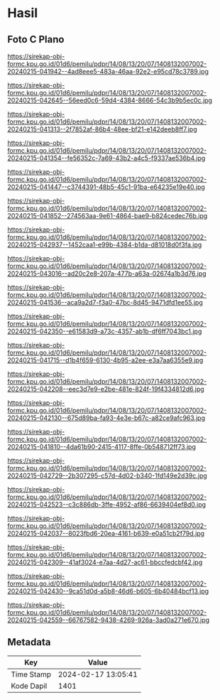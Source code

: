# Hasil

## Foto C Plano

https://sirekap-obj-formc.kpu.go.id/01d6/pemilu/pdpr/14/08/13/20/07/1408132007002-20240215-041942--4ad8eee5-483a-46aa-92e2-e95cd78c3789.jpg

https://sirekap-obj-formc.kpu.go.id/01d6/pemilu/pdpr/14/08/13/20/07/1408132007002-20240215-042645--56eed0c6-59d4-4384-8666-54c3b9b5ec0c.jpg

https://sirekap-obj-formc.kpu.go.id/01d6/pemilu/pdpr/14/08/13/20/07/1408132007002-20240215-041313--2f7852af-86b4-48ee-bf21-e142deeb8ff7.jpg

https://sirekap-obj-formc.kpu.go.id/01d6/pemilu/pdpr/14/08/13/20/07/1408132007002-20240215-041354--fe56352c-7a69-43b2-a4c5-f9337ae536b4.jpg

https://sirekap-obj-formc.kpu.go.id/01d6/pemilu/pdpr/14/08/13/20/07/1408132007002-20240215-041447--c3744391-48b5-45c1-91ba-e64235e19e40.jpg

https://sirekap-obj-formc.kpu.go.id/01d6/pemilu/pdpr/14/08/13/20/07/1408132007002-20240215-041852--274563aa-9e61-4864-bae9-b824cedec76b.jpg

https://sirekap-obj-formc.kpu.go.id/01d6/pemilu/pdpr/14/08/13/20/07/1408132007002-20240215-042937--1452caa1-e99b-4384-b1da-d81018d0f3fa.jpg

https://sirekap-obj-formc.kpu.go.id/01d6/pemilu/pdpr/14/08/13/20/07/1408132007002-20240215-043016--ad20c2e8-207a-477b-a63a-02674a1b3d76.jpg

https://sirekap-obj-formc.kpu.go.id/01d6/pemilu/pdpr/14/08/13/20/07/1408132007002-20240215-041536--aca9a2d7-f3a0-47bc-8d45-9471dfd1ee55.jpg

https://sirekap-obj-formc.kpu.go.id/01d6/pemilu/pdpr/14/08/13/20/07/1408132007002-20240215-042350--e61583d9-a73c-4357-ab1b-df6ff7043bc1.jpg

https://sirekap-obj-formc.kpu.go.id/01d6/pemilu/pdpr/14/08/13/20/07/1408132007002-20240215-041715--d1b4f659-6130-4b95-a2ee-e3a7aa6355e9.jpg

https://sirekap-obj-formc.kpu.go.id/01d6/pemilu/pdpr/14/08/13/20/07/1408132007002-20240215-042208--eec3d7e9-e2be-481e-824f-19f4334812d6.jpg

https://sirekap-obj-formc.kpu.go.id/01d6/pemilu/pdpr/14/08/13/20/07/1408132007002-20240215-042130--675d89ba-fa93-4e3e-b67c-a82ce9afc963.jpg

https://sirekap-obj-formc.kpu.go.id/01d6/pemilu/pdpr/14/08/13/20/07/1408132007002-20240215-041810--4da61b90-2415-4117-8ffe-0b548712ff73.jpg

https://sirekap-obj-formc.kpu.go.id/01d6/pemilu/pdpr/14/08/13/20/07/1408132007002-20240215-042729--2b307295-c57d-4d02-b340-1fd149e2d39c.jpg

https://sirekap-obj-formc.kpu.go.id/01d6/pemilu/pdpr/14/08/13/20/07/1408132007002-20240215-042523--c3c886db-3ffe-4952-af86-6639404ef8d0.jpg

https://sirekap-obj-formc.kpu.go.id/01d6/pemilu/pdpr/14/08/13/20/07/1408132007002-20240215-042037--8023fbd6-20ea-4161-b639-e0a51cb2f79d.jpg

https://sirekap-obj-formc.kpu.go.id/01d6/pemilu/pdpr/14/08/13/20/07/1408132007002-20240215-042309--41af3024-e7aa-4d27-ac61-bbccfedcbf42.jpg

https://sirekap-obj-formc.kpu.go.id/01d6/pemilu/pdpr/14/08/13/20/07/1408132007002-20240215-042430--9ca51d0d-a5b8-46d6-b605-6b40484bcf13.jpg

https://sirekap-obj-formc.kpu.go.id/01d6/pemilu/pdpr/14/08/13/20/07/1408132007002-20240215-042559--66767582-9438-4269-926a-3ad0a271e670.jpg


## Metadata

| Key        | Value               |
| ---------- | ------------------- |
| Time Stamp | 2024-02-17 13:05:41 |
| Kode Dapil | 1401                |



